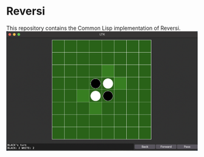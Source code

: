 # Reversi
This repository contains the Common Lisp implementation of Reversi.
![Reversi Board](screenshot.png)

